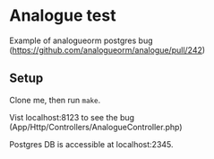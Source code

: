 # Analogue test

Example of analogueorm postgres bug (https://github.com/analogueorm/analogue/pull/242)

## Setup

Clone me, then run `make`.

Vist localhost:8123 to see the bug (App/Http/Controllers/AnalogueController.php)

Postgres DB is accessible at localhost:2345.
